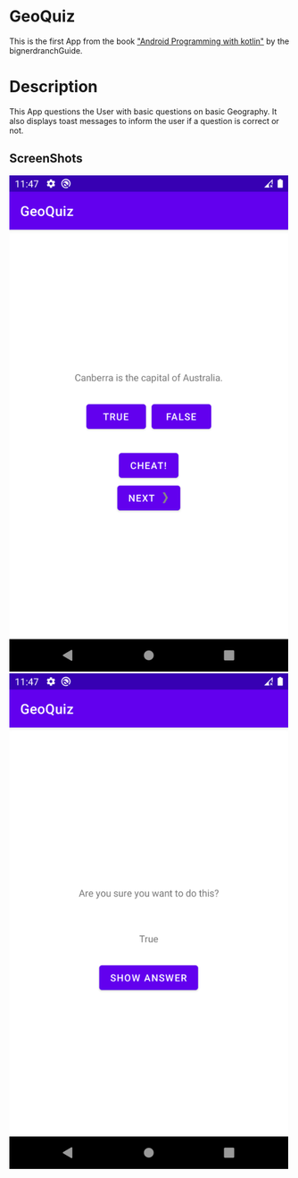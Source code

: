 # GeoQuiz

This is the first App from the book ["Android Programming with kotlin"](https://bignerdranch.com/books/) 
by the bignerdranchGuide.

# Description

This App questions the User with basic questions on basic Geography. It
also displays toast messages to inform the user if a question is correct or not.

## ScreenShots

<img src="FirstPicture.png" width=500>
<img src="SecondPicture.png" width=500>
